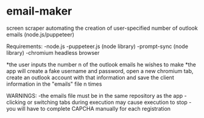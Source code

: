 # email-maker
screen scraper automating the creation of user-specified number of outlook emails (node.js/puppeteer) 

Requirements: 
-node.js
-puppeteer.js (node library)
-prompt-sync (node library)
-chromium headless browser

*the user inputs the number n of the outlook emails he wishes to make 
*the app will create a fake username and password, open a new  chromium tab, create an outlook account with that information and save the client information in the "emails" file n times

WARNINGS: 
-the emails file must be in the same repository as the app
-clicking or switching tabs during execution may cause execution to stop
-you will have to complete CAPCHA manually for each registration
